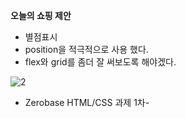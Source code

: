 
**오늘의 쇼핑 제안**

- 별점표시
- position을 적극적으로 사용 했다. 
- flex와 grid를 좀더 잘 써보도록 해야겠다. 

![2](https://user-images.githubusercontent.com/110772094/213156047-8e8cb091-7566-4067-9afd-c6adb3311280.PNG)


- Zerobase HTML/CSS 과제 1차-
